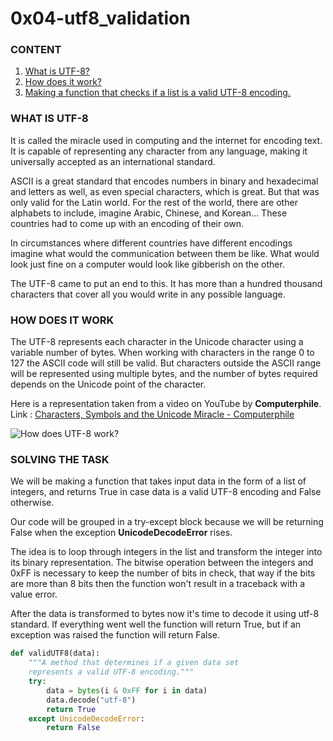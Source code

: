 # 0x04-utf8_validation
### CONTENT
1. [What is UTF-8?](#what-is-utf-8)
2. [How does it work?](#how-does-it-work)
3. [Making a function that checks if a list is a valid UTF-8 encoding.](#solving-the-task)

### WHAT IS UTF-8
It is called the miracle used in computing and the internet for encoding text. It is capable of representing any character from any language, making it universally accepted as an international standard.

ASCII is a great standard that encodes numbers in binary and hexadecimal and letters as well, as even special characters, which is great. But that was only valid for the Latin world. For the rest of the world, there are other alphabets to include, imagine Arabic, Chinese, and Korean...
These countries had to come up with an encoding of their own.

In circumstances where different countries have different encodings imagine what would the communication between them be like. What would look just fine on a computer would look like gibberish on the other.

The UTF-8 came to put an end to this. It has more than a hundred thousand characters that cover all you would write in any possible language.

### HOW DOES IT WORK

The UTF-8 represents each character in the Unicode character using a variable number of bytes. When working with characters in the range 0 to 127 the ASCII code will still be valid. But characters outside the ASCII range will be represented using multiple bytes, and the number of bytes required depends on the Unicode point of the character.

Here is a representation taken from a video on YouTube by **Computerphile**.<br>
Link : [Characters, Symbols and the Unicode Miracle - Computerphile](https://www.youtube.com/watch?v=MijmeoH9LT4)

![How does UTF-8 work?](/Pictues/INTERVIEW_diagram_UTF-8.png)
### SOLVING THE TASK

We will be making a function that takes input data in the form of a list of integers, and returns True in case data is a valid UTF-8 encoding and False otherwise.

Our code will be grouped in a try-except block because we will be returning False when the exception **UnicodeDecodeError** rises.

The idea is to loop through integers in the list and transform the integer into its binary representation. The bitwise operation between the integers and 0xFF is necessary to keep the number of bits in check, that way if the bits are more than 8 bits then the function won't result in a traceback with a value error.

After the data is transformed to bytes now it's time to decode it using utf-8 standard. If everything went well the function will return True, but if an exception was raised the function will return False.

```python
def validUTF8(data):
    """A method that determines if a given data set
    represents a valid UTF-8 encoding."""
    try:
        data = bytes(i & 0xFF for i in data)
        data.decode("utf-8")
        return True
    except UnicodeDecodeError:
        return False
```
